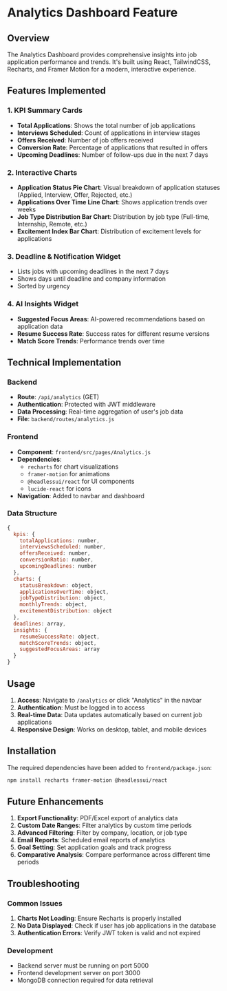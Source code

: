 # Analytics Dashboard Feature

## Overview

The Analytics Dashboard provides comprehensive insights into job application performance and trends. It's built using React, TailwindCSS, Recharts, and Framer Motion for a modern, interactive experience.

## Features Implemented

### 1. KPI Summary Cards

- **Total Applications**: Shows the total number of job applications
- **Interviews Scheduled**: Count of applications in interview stages
- **Offers Received**: Number of job offers received
- **Conversion Rate**: Percentage of applications that resulted in offers
- **Upcoming Deadlines**: Number of follow-ups due in the next 7 days

### 2. Interactive Charts

- **Application Status Pie Chart**: Visual breakdown of application statuses (Applied, Interview, Offer, Rejected, etc.)
- **Applications Over Time Line Chart**: Shows application trends over weeks
- **Job Type Distribution Bar Chart**: Distribution by job type (Full-time, Internship, Remote, etc.)
- **Excitement Index Bar Chart**: Distribution of excitement levels for applications

### 3. Deadline & Notification Widget

- Lists jobs with upcoming deadlines in the next 7 days
- Shows days until deadline and company information
- Sorted by urgency

### 4. AI Insights Widget

- **Suggested Focus Areas**: AI-powered recommendations based on application data
- **Resume Success Rate**: Success rates for different resume versions
- **Match Score Trends**: Performance trends over time

## Technical Implementation

### Backend

- **Route**: `/api/analytics` (GET)
- **Authentication**: Protected with JWT middleware
- **Data Processing**: Real-time aggregation of user's job data
- **File**: `backend/routes/analytics.js`

### Frontend

- **Component**: `frontend/src/pages/Analytics.js`
- **Dependencies**:
  - `recharts` for chart visualizations
  - `framer-motion` for animations
  - `@headlessui/react` for UI components
  - `lucide-react` for icons
- **Navigation**: Added to navbar and dashboard

### Data Structure

```javascript
{
  kpis: {
    totalApplications: number,
    interviewsScheduled: number,
    offersReceived: number,
    conversionRatio: number,
    upcomingDeadlines: number
  },
  charts: {
    statusBreakdown: object,
    applicationsOverTime: object,
    jobTypeDistribution: object,
    monthlyTrends: object,
    excitementDistribution: object
  },
  deadlines: array,
  insights: {
    resumeSuccessRate: object,
    matchScoreTrends: object,
    suggestedFocusAreas: array
  }
}
```

## Usage

1. **Access**: Navigate to `/analytics` or click "Analytics" in the navbar
2. **Authentication**: Must be logged in to access
3. **Real-time Data**: Data updates automatically based on current job applications
4. **Responsive Design**: Works on desktop, tablet, and mobile devices

## Installation

The required dependencies have been added to `frontend/package.json`:

```bash
npm install recharts framer-motion @headlessui/react
```

## Future Enhancements

1. **Export Functionality**: PDF/Excel export of analytics data
2. **Custom Date Ranges**: Filter analytics by custom time periods
3. **Advanced Filtering**: Filter by company, location, or job type
4. **Email Reports**: Scheduled email reports of analytics
5. **Goal Setting**: Set application goals and track progress
6. **Comparative Analysis**: Compare performance across different time periods

## Troubleshooting

### Common Issues

1. **Charts Not Loading**: Ensure Recharts is properly installed
2. **No Data Displayed**: Check if user has job applications in the database
3. **Authentication Errors**: Verify JWT token is valid and not expired

### Development

- Backend server must be running on port 5000
- Frontend development server on port 3000
- MongoDB connection required for data retrieval

